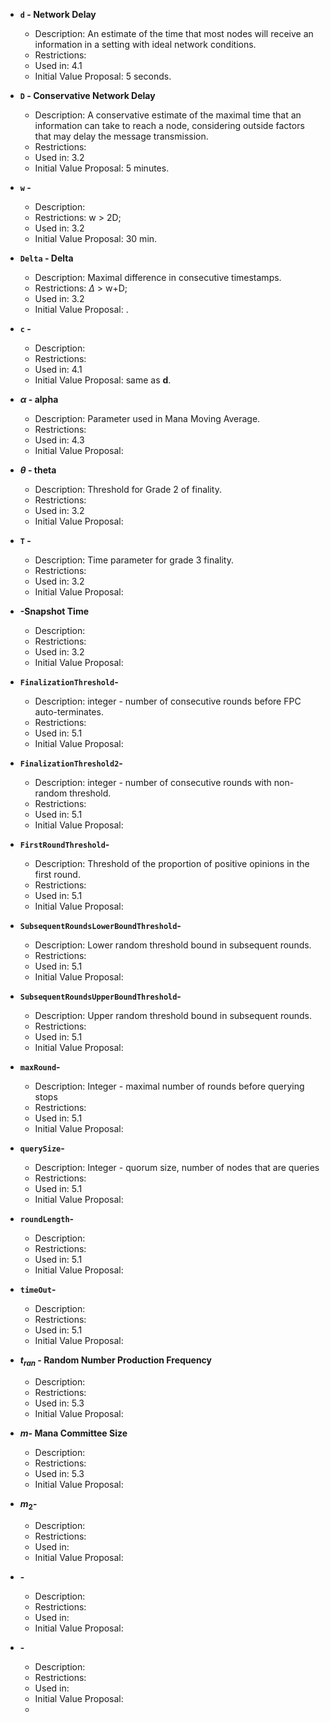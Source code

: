

- **`d` - Network Delay**
	- Description: An estimate of the time that most nodes will receive an information in a setting with ideal network conditions.
	- Restrictions:
	- Used in: 4.1
	- Initial Value Proposal: 5 seconds.
	
- **`D` - Conservative Network Delay**
	- Description: A conservative estimate of the maximal time that an information can take to reach a node, considering outside factors that may delay the message transmission.
	- Restrictions:
	- Used in: 3.2
	- Initial Value Proposal: 5 minutes.

- **`w` -**
	- Description:
	- Restrictions: w > 2D;
	- Used in: 3.2
	- Initial Value Proposal: 30 min. 
	
- **`Delta` - Delta**
	- Description: Maximal difference in consecutive timestamps.
	- Restrictions: $\Delta$ > w+D;
	- Used in: 3.2
	- Initial Value Proposal: .
	
- **`c` -**
	- Description: 
	- Restrictions:
	- Used in: 4.1
	- Initial Value Proposal: same as **d**.

- **$\alpha$ - alpha**
	- Description: Parameter used in Mana Moving Average.
	- Restrictions:
	- Used in: 4.3
	- Initial Value Proposal: 
	
- **$\theta$ - theta**
	- Description: Threshold for Grade 2 of finality.
	- Restrictions:
	- Used in: 3.2
	- Initial Value Proposal: 
	
- **`T` -**
	- Description: Time  parameter for grade 3 finality.
	- Restrictions:
	- Used in: 3.2
	- Initial Value Proposal: 
		
- **-Snapshot Time**
	- Description: 
	- Restrictions:
	- Used in: 3.2
	- Initial Value Proposal: 

- **`FinalizationThreshold`-**
	- Description: integer - number of consecutive rounds before FPC auto-terminates.
	- Restrictions:
	- Used in: 5.1
	- Initial Value Proposal: 

- **`FinalizationThreshold2`-**
	- Description:  integer - number of consecutive rounds with non-random threshold.
	- Restrictions:
	- Used in: 5.1
	- Initial Value Proposal: 

- **`FirstRoundThreshold`-**
	- Description: Threshold of the proportion of positive opinions in the first round.
	- Restrictions:
	- Used in: 5.1
	- Initial Value Proposal: 

- **`SubsequentRoundsLowerBoundThreshold`-**
	- Description: Lower random threshold bound in subsequent rounds.
	- Restrictions:
	- Used in: 5.1
	- Initial Value Proposal: 
- **`SubsequentRoundsUpperBoundThreshold`-**
	- Description: Upper random threshold bound in subsequent rounds.
	- Restrictions:
	- Used in: 5.1
	- Initial Value Proposal: 
- **`maxRound`-**
	- Description: Integer - maximal number of rounds before querying stops
	- Restrictions:
	- Used in: 5.1
	- Initial Value Proposal: 
- **`querySize`-**
	- Description: Integer - quorum size, number of nodes that are queries
	- Restrictions:
	- Used in: 5.1
	- Initial Value Proposal: 
- **`roundLength`-**
	- Description: 
	- Restrictions:
	- Used in: 5.1
	- Initial Value Proposal: 
- **`timeOut`-**
	- Description: 
	- Restrictions:
	- Used in: 5.1
	- Initial Value Proposal: 
- **$t_{ran}$  - Random Number Production Frequency**
	- Description: 
	- Restrictions:
	- Used in: 5.3
	- Initial Value Proposal: 
- **$m$- Mana Committee Size**
	- Description: 
	- Restrictions:
	- Used in: 5.3
	- Initial Value Proposal: 
- **$m_2$-**
	- Description: 
	- Restrictions:
	- Used in:
	- Initial Value Proposal: 
- **-**
	- Description: 
	- Restrictions:
	- Used in:
	- Initial Value Proposal: 
- **-**
	- Description: 
	- Restrictions:
	- Used in:
	- Initial Value Proposal: 
	- 



<!--stackedit_data:
eyJoaXN0b3J5IjpbLTk4OTQyNjcxNSwxNTEzOTE5NzkwLC0xMz
U1MTk4OTEzLC0xMzQzNDM4NzM4LDE0MDUxNTA5MjgsNDgyNDMx
ODg5LDEwNjE5NDU3NTgsLTQ2NzA0ODEwNSwxODYyOTA4OTk0LC
0zMDUyODMxMSwtMTQwNTQwMzExNSw5OTU1NTYwMTddfQ==
-->
